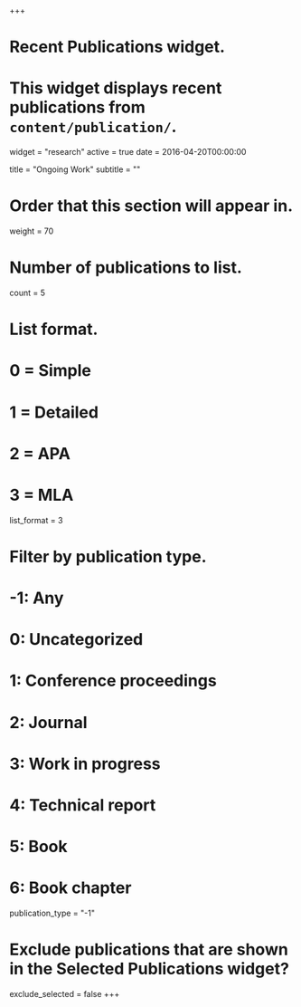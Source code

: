 +++
# Recent Publications widget.
# This widget displays recent publications from `content/publication/`.
widget = "research"
active = true
date = 2016-04-20T00:00:00

title = "Ongoing Work"
subtitle = ""

# Order that this section will appear in.
weight = 70

# Number of publications to list.
count = 5

# List format.
#   0 = Simple
#   1 = Detailed
#   2 = APA
#   3 = MLA
list_format = 3

# Filter by publication type.
# -1: Any
#  0: Uncategorized
#  1: Conference proceedings
#  2: Journal
#  3: Work in progress
#  4: Technical report
#  5: Book
#  6: Book chapter
publication_type = "-1"

# Exclude publications that are shown in the Selected Publications widget?
exclude_selected = false
+++